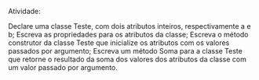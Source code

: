 Atividade:

Declare uma classe Teste, com dois atributos inteiros, respectivamente a e b;
Escreva as propriedades para os atributos da classe;
Escreva o método construtor da classe Teste que inicialize os atributos com os valores passados por argumento;
Escreva um método Soma para a classe Teste que retorne o resultado da soma dos valores dos atributos da classe com um valor passado por argumento.
